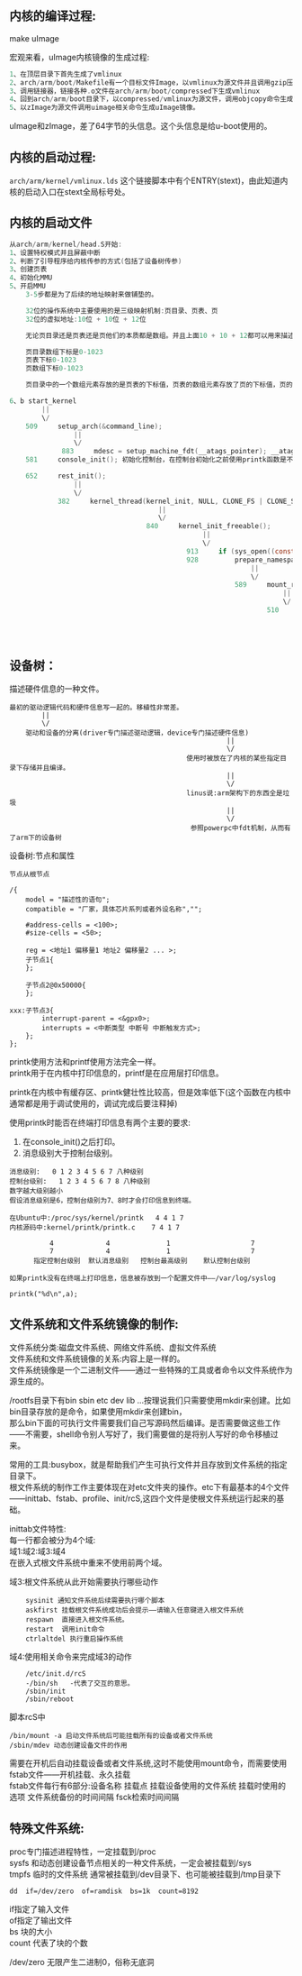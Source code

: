 ## 内核的编译过程:
make uImage

宏观来看，uImage内核镜像的生成过程:  
```c
1、在顶层目录下首先生成了vmlinux
2、arch/arm/boot/Makefile有一个目标文件Image，以vmlinux为源文件并且调用gzip压缩，最终转化为了piggy.gzip.o
3、调用链接器，链接各种.o文件在arch/arm/boot/compressed下生成vmlinux
4、回到arch/arm/boot目录下，以compressed/vmlinux为源文件，调用objcopy命令生成zImage
5、以zImage为源文件调用uimage相关命令生成uImage镜像。
```
uImage和zImage，差了64字节的头信息。这个头信息是给u-boot使用的。  

## 内核的启动过程:
`arch/arm/kernel/vmlinux.lds` 这个链接脚本中有个ENTRY(stext)，由此知道内核的启动入口在stext全局标号处。  

## 内核的启动文件
```C
从arch/arm/kernel/head.S开始:
1、设置特权模式并且屏蔽中断
2、判断了引导程序给内核传参的方式(包括了设备树传参)
3、创建页表
4、初始化MMU
5、开启MMU
	3-5步都是为了后续的地址映射来做铺垫的。

	32位的操作系统中主要使用的是三级映射机制:页目录、页表、页
	32位的虚拟地址:10位 + 10位 + 12位

	无论页目录还是页表还是页他们的本质都是数组。并且上面10 + 10 + 12都可以用来描述数组的大小。

	页目录数组下标是0-1023
	页表下标0-1023
	页数组下标0-1023

	页目录中的一个数组元素存放的是页表的下标值，页表的数组元素存放了页的下标值，页的数组元素接收了MMU传递过来的物理地址。

6、b start_kernel
		||
		\/
	509     setup_arch(&command_line);  
				||
				\/
			 883     mdesc = setup_machine_fdt(__atags_pointer); __atags_pointer这是一个u-boot给内核传递的参数地址
	581     console_init(); 初始化控制台，在控制台初始化之前使用printk函数是不能打印出数据到终端的。

	652     rest_init();
				||
				\/
			382     kernel_thread(kernel_init, NULL, CLONE_FS | CLONE_SIGHAND); 操作系统启动后创建init进程
									 ||
									 \/
								  840     kernel_init_freeable();
												||
												\/
											913     if (sys_open((const char __user *) "/dev/console", O_RDWR, 0) < 0)  应用层的open调用了sys_open
											928         prepare_namespace();
															||
															\/
														589     mount_root();
																	||
																	\/
																510         if (mount_nfs_root())
																					||
																					\/
																				459         err = do_mount_root(root_dev, "nfs",root_moflags, root_data); 内核可能执行这里的函数来使用nfs服务挂载文件系统。
```

## 设备树：
描述硬件信息的一种文件。  
```
最初的驱动逻辑代码和硬件信息写一起的。移植性非常差。
		||
		\/
	驱动和设备的分离(driver专门描述驱动逻辑，device专门描述硬件信息)
													  ||
													  \/
											使用时被放在了内核的某些指定目录下存储并且编译。
													  ||
													  \/
											linus说:arm架构下的东西全是垃圾
													  ||
													  \/
											 参照powerpc中fdt机制，从而有了arm下的设备树

```

设备树:节点和属性

```
节点从根节点

/{
	model = "描述性的语句";
	compatible = "厂家，具体芯片系列或者外设名称","";

	#address-cells = <100>;
	#size-cells = <50>;

	reg = <地址1 偏移量1 地址2 偏移量2 ... >;
	子节点1{
	};

	子节点2@0x50000{
	};

xxx:子节点3{
		interrupt-parent = <&gpx0>;
		interrupts = <中断类型 中断号 中断触发方式>;
	};
};

```

printk使用方法和printf使用方法完全一样。  
printk用于在内核中打印信息的，printf是在应用层打印信息。  

printk在内核中有缓存区、printk健壮性比较高，但是效率低下(这个函数在内核中通常都是用于调试使用的，调试完成后要注释掉)  


使用printk时能否在终端打印信息有两个主要的要求:  
1. 在console_init()之后打印。
2. 消息级别大于控制台级别。

```
消息级别:   0 1 2 3 4 5 6 7 八种级别
控制台级别:   1 2 3 4 5 6 7 8 八种级别
数字越大级别越小
假设消息级别是6，控制台级别为7、8时才会打印信息到终端。

在Ubuntu中:/proc/sys/kernel/printk   4 4 1 7
内核源码中:kernel/printk/printk.c    7 4 1 7

		  4         	4 			   1                    7
		  7         	4 			   1                    7
	  指定控制台级别  默认消息级别   控制台最高级别    默认控制台级别

如果printk没有在终端上打印信息，信息被存放到一个配置文件中――/var/log/syslog

printk("%d\n",a);
```

## 文件系统和文件系统镜像的制作:
文件系统分类:磁盘文件系统、网络文件系统、虚拟文件系统  
文件系统和文件系统镜像的关系:内容上是一样的。  
文件系统镜像是一个二进制文件――通过一些特殊的工具或者命令以文件系统作为源生成的。  

/rootfs目录下有bin sbin etc dev lib ...按理说我们只需要使用mkdir来创建。比如bin目录存放的是命令，如果使用mkdir来创建bin，  
那么bin下面的可执行文件需要我们自己写源码然后编译。是否需要做这些工作――不需要，shell命令别人写好了，我们需要做的是将别人写好的命令移植过来。  

常用的工具:busybox，就是帮助我们产生可执行文件并且存放到文件系统的指定目录下。  
根文件系统的制作工作主要体现在对etc文件夹的操作。etc下有最基本的4个文件――inittab、fstab、profile、init/rcS,这四个文件是使根文件系统运行起来的基础。  

inittab文件特性:  
每一行都会被分为4个域:  
域1:域2:域3:域4  
在嵌入式根文件系统中重来不使用前两个域。  

域3:根文件系统从此开始需要执行哪些动作  
```
	sysinit 通知文件系统后续需要执行哪个脚本
	askfirst 挂载根文件系统成功后会提示――请输入任意键进入根文件系统
	respawn  直接进入根文件系统。
	restart  调用init命令
	ctrlaltdel 执行重启操作系统
```

域4:使用相关命令来完成域3的动作  
```
	/etc/init.d/rcS
	-/bin/sh   -代表了交互的意思。
	/sbin/init
	/sbin/reboot
```

脚本rcS中
```
/bin/mount -a 启动文件系统后可能挂载所有的设备或者文件系统
/sbin/mdev 动态创建设备文件的作用
```

需要在开机后自动挂载设备或者文件系统,这时不能使用mount命令，而需要使用fstab文件――开机挂载、永久挂载  
fstab文件每行有6部分:设备名称 挂载点 挂载设备使用的文件系统 挂载时使用的选项  文件系统备份的时间间隔  fsck检索时间间隔  

## 特殊文件系统:
proc专门描述进程特性，一定挂载到/proc  
sysfs 和动态创建设备节点相关的一种文件系统，一定会被挂载到/sys  
tmpfs 临时的文件系统  通常被挂载到/dev目录下、也可能被挂载到/tmp目录下  
```
dd  if=/dev/zero  of=ramdisk  bs=1k  count=8192

```
if指定了输入文件  
of指定了输出文件  
bs 块的大小  
count 代表了块的个数  

/dev/zero 无限产生二进制0，俗称无底洞  
